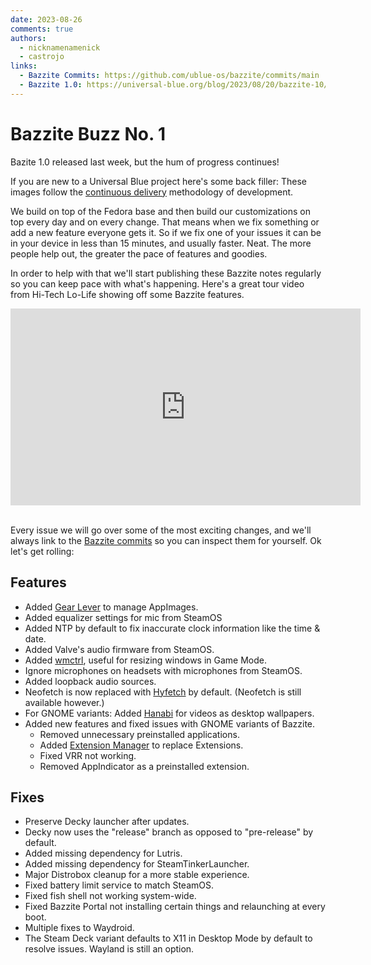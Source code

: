 ```yaml
---
date: 2023-08-26
comments: true
authors: 
  - nicknamenamenick
  - castrojo
links:
  - Bazzite Commits: https://github.com/ublue-os/bazzite/commits/main
  - Bazzite 1.0: https://universal-blue.org/blog/2023/08/20/bazzite-10/
---
```


# Bazzite Buzz No. 1

Bazite 1.0 released last week, but the hum of progress continues! 

If you are new to a Universal Blue project here's some back filler: These images follow the [continuous delivery](https://continuousdelivery.com/) methodology of development. 

We build on top of the Fedora base and then build our customizations on top every day and on every change. That means when we fix something or add a new feature everyone gets it. So if we fix one of your issues it can be in your device in less than 15 minutes, and usually faster. Neat. The more people help out, the greater the pace of features and goodies.

In order to help with that we'll start publishing these Bazzite notes regularly so you can keep pace with what's happening. Here's a great tour video from Hi-Tech Lo-Life showing off some Bazzite features.

<iframe width="560" height="315" src="https://www.youtube.com/embed/aaeRk8_i1Ds" title="YouTube video player" frameborder="0" allow="accelerometer; autoplay; clipboard-write; encrypted-media; gyroscope; picture-in-picture; web-share" allowfullscreen></iframe>
<br/>
<br/>

Every issue we will go over some of the most exciting changes, and we'll always link to the [Bazzite commits](https://github.com/ublue-os/bazzite/commits/main) so you can inspect them for yourself. Ok let's get rolling:

## Features

- Added [Gear Lever](https://github.com/mijorus/gearlever) to manage AppImages.
- Added equalizer settings for mic from SteamOS
- Added NTP by default to fix inaccurate clock information like the time & date.
- Added Valve's audio firmware from SteamOS.
- Added [wmctrl](https://www.freedesktop.org/wiki/Software/wmctrl/), useful for resizing windows in Game Mode.
- Ignore microphones on headsets with microphones from SteamOS.
- Added loopback audio sources.
- Neofetch is now replaced with [Hyfetch](https://github.com/hykilpikonna/hyfetch) by default. (Neofetch is still available however.)
- For GNOME variants: Added [Hanabi](https://github.com/jeffshee/gnome-ext-hanabi) for videos as desktop wallpapers.
- Added new features and fixed issues with GNOME variants of Bazzite.
    - Removed unnecessary preinstalled applications.
    - Added [Extension Manager](https://flathub.org/apps/com.mattjakeman.ExtensionManager) to replace Extensions.
    - Fixed VRR not working.
    - Removed AppIndicator as a preinstalled extension.

## Fixes
- Preserve Decky launcher after updates.
- Decky now uses the "release" branch as opposed to "pre-release" by default.
- Added missing dependency for Lutris.
- Added missing dependency for SteamTinkerLauncher.
- Major Distrobox cleanup for a more stable experience.
- Fixed battery limit service to match SteamOS.
- Fixed fish shell not working system-wide.
- Fixed Bazzite Portal not installing certain things and relaunching at every boot.
- Multiple fixes to Waydroid.
- The Steam Deck variant defaults to X11 in Desktop Mode by default to resolve issues.  Wayland is still an option.
